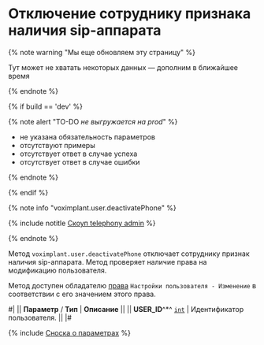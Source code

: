 # Отключение сотруднику признака наличия sip-aппарата

{% note warning "Мы еще обновляем эту страницу" %}

Тут может не хватать некоторых данных — дополним в ближайшее время

{% endnote %}

{% if build == 'dev' %}

{% note alert "TO-DO _не выгружается на prod_" %}

- не указана обязательность параметров
- отсутствуют примеры
- отсутствует ответ в случае успеха
- отсутствует ответ в случае ошибки

{% endnote %}

{% endif %}

{% note info "voximplant.user.deactivatePhone" %}

{% include notitle [Скоуп telephony admin](../../_includes/scope-telephony-admin.md) %}

{% endnote %}

Метод `voximplant.user.deactivatePhone` отключает сотруднику признак наличия sip-aппарата. Метод проверяет наличие права на модификацию пользователя.

Метод доступен обладателю [права](https://helpdesk.bitrix24.ru/open/18177766/) `Настройки пользователя - Изменение` в соответствии с его значением этого права.

#|
|| **Параметр** / **Тип** | **Описание** ||
|| **USER_ID**^*^
[`int`](../../../data-types.md) | Идентификатор пользователя. ||
|#

{% include [Сноска о параметрах](../../../../_includes/required.md) %}